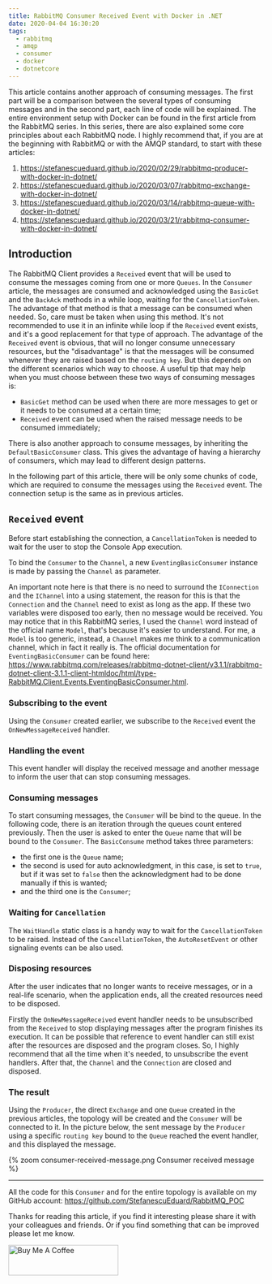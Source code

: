 ```yaml
---
title: RabbitMQ Consumer Received Event with Docker in .NET
date: 2020-04-04 16:30:20
tags:
  - rabbitmq
  - amqp
  - consumer
  - docker
  - dotnetcore
---
```


This article contains another approach of consuming messages. The first part will be a comparison between the several types of consuming messages and in the second part, each line of code will be explained.
The entire environment setup with Docker can be found in the first article from the RabbitMQ series. In this series, there are also explained some core principles about each RabbitMQ node. I highly recommend that, if you are at the beginning with RabbitMQ or with the AMQP standard, to start with these articles:
1. https://stefanescueduard.github.io/2020/02/29/rabbitmq-producer-with-docker-in-dotnet/
2. https://stefanescueduard.github.io/2020/03/07/rabbitmq-exchange-with-docker-in-dotnet/
3. https://stefanescueduard.github.io/2020/03/14/rabbitmq-queue-with-docker-in-dotnet/
4. https://stefanescueduard.github.io/2020/03/21/rabbitmq-consumer-with-docker-in-dotnet/

## Introduction

The RabbitMQ Client provides a `Received` event that will be used to consume the messages coming from one or more `Queues`. In the `Consumer` article, the messages are consumed and acknowledged using the `BasicGet` and the `BackAck` methods in a while loop, waiting for the `CancellationToken`. The advantage of that method is that a message can be consumed when needed. So, care must be taken when using this method. It's not recommended to use it in an infinite while loop if the `Received` event exists, and it's a good replacement for that type of approach.
The advantage of the `Received` event is obvious, that will no longer consume unnecessary resources, but the "disadvantage" is that the messages will be consumed whenever they are raised based on the `routing key`.
But this depends on the different scenarios which way to choose. A useful tip that may help when you must choose between these two ways of consuming messages is:
- `BasicGet` method can be used when there are more messages to get or it needs to be consumed at a certain time;
- `Received` event can be used when the raised message needs to be consumed immediately;

There is also another approach to consume messages, by inheriting the `DefaultBasicConsumer` class. This gives the advantage of having a hierarchy of consumers, which may lead to different design patterns.

In the following part of this article, there will be only some chunks of code, which are required to consume the messages using the `Received` event. The connection setup is the same as in previous articles.

## `Received` event

Before start establishing the connection, a `CancellationToken` is needed to wait for the user to stop the Console App execution.

To bind the `Consumer` to the `Channel`, a new `EventingBasicConsumer` instance is made by passing the `Channel` as parameter.
<script src="https://gist.github.com/StefanescuEduard/e2c8b47c6acdbd68d1b1250053417f76.js"></script>

An important note here is that there is no need to surround the `IConnection` and the `IChannel` into a using statement, the reason for this is that the `Connection` and the `Channel` need to exist as long as the app. If these two variables were disposed too early, then no message would be received.
You may notice that in this RabbitMQ series, I used the `Channel` word instead of the official name `Model`, that's because it's easier to understand. For me, a `Model` is too generic, instead, a `Channel` makes me think to a communication channel, which in fact it really is.
The official documentation for `EventingBasicConsumer` can be found here: https://www.rabbitmq.com/releases/rabbitmq-dotnet-client/v3.1.1/rabbitmq-dotnet-client-3.1.1-client-htmldoc/html/type-RabbitMQ.Client.Events.EventingBasicConsumer.html.

### Subscribing to the event

Using the `Consumer` created earlier, we subscribe to the `Received` event the `OnNewMessageReceived` handler.
<script src="https://gist.github.com/StefanescuEduard/f52c65f4e85caab49614b6072a94b25c.js"></script>

### Handling the event

This event handler will display the received message and another message to inform the user that can stop consuming messages.
<script src="https://gist.github.com/StefanescuEduard/7bedd0d607840b0b7f25a5bc92413e46.js"></script>

### Consuming messages

To start consuming messages, the `Consumer` will be bind to the queue. In the following code, there is an iteration through the queues count entered previously. Then the user is asked to enter the `Queue` name that will be bound to the `Consumer`.
The `BasicConsume` method takes three parameters:
- the first one is the `Queue` name;
- the second is used for auto acknowledgment, in this case, is set to `true`, but if it was set to `false` then the acknowledgment had to be done manually if this is wanted;
- and the third one is the `Consumer`;

### Waiting for `Cancellation`

The `WaitHandle` static class is a handy way to wait for the `CancellationToken` to be raised. Instead of the `CancellationToken`, the `AutoResetEvent` or other signaling events can be also used.
<script src="https://gist.github.com/StefanescuEduard/1fdd2c18bee80962677a720eddbce303.js"></script>

### Disposing resources

After the user indicates that no longer wants to receive messages, or in a real-life scenario, when the application ends, all the created resources need to be disposed.
<script src="https://gist.github.com/StefanescuEduard/be8d01bb086ce8331d780cfb5ca6a499.js"></script>

Firstly the `OnNewMessageReceived` event handler needs to be unsubscribed from the `Received` to stop displaying messages after the program finishes its execution. It can be possible that reference to event handler can still exist after the resources are disposed and the program closes. So, I highly recommend that all the time when it's needed, to unsubscribe the event handlers.
After that, the `Channel` and the `Connection` are closed and disposed.

### The result

Using the `Producer`, the direct `Exchange` and one `Queue` created in the previous articles, the topology will be created and the `Consumer` will be connected to it.
In the picture below, the sent message by the `Producer` using a specific `routing key` bound to the `Queue` reached the event handler, and this displayed the message.

{% zoom consumer-received-message.png Consumer received message %}

---

All the code for this `Consumer` and for the entire topology is available on my GitHub account: https://github.com/StefanescuEduard/RabbitMQ_POC

Thanks for reading this article, if you find it interesting please share it with your colleagues and friends. Or if you find something that can be improved please let me know.

<a href="https://www.buymeacoffee.com/edstefanescu" target="_blank"><img src="https://cdn.buymeacoffee.com/buttons/v2/default-yellow.png" alt="Buy Me A Coffee" style="height: 60px !important;width: 217px !important;" ></a>